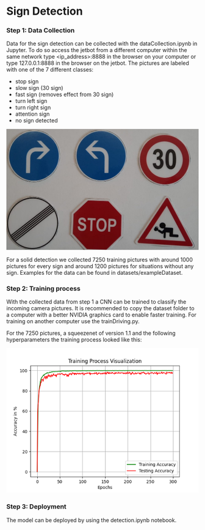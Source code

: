 # Sign Detection 
### Step 1: Data Collection
Data for the sign detection can be collected with the dataCollection.ipynb in Jupyter. To do so access the jetbot 
from a different computer within the same network type <ip_address>:8888 in the browser on your computer or type 
127.0.0.1:8888 in the browser on the jetbot. The pictures are labeled with one of the 7 different classes:
- stop sign
- slow sign (30 sign)
- fast sign (removes effect from 30 sign)
- turn left sign 
- turn right sign
- attention sign
- no sign detected

![alt text](https://github.com/echelon210/PS_Robotik_2022/blob/main/1_SignDetection/documentation/signs.jpeg?raw=true)

For a solid detection we collected 7250 training pictures with around 1000 pictures for every sign and around 1200 
pictures for situations without any sign. Examples for the data can be found in datasets/exampleDataset. 

### Step 2: Training process
With the collected data from step 1 a CNN can be trained to classify the incoming camera pictures. It is recommended to 
copy the dataset folder to a computer with a better NVIDIA graphics card to enable faster training. For training on 
another computer use the trainDriving.py.

For the 7250 pictures, a squeezenet of version 1.1 and the following hyperparameters the training process looked like 
this:

![alt text](https://github.com/echelon210/PS_Robotik_2022/blob/main/1_SignDetection/documentation/trainingSignDetection.png?raw=true)

### Step 3: Deployment
The model can be deployed by using the detection.ipynb notebook. 